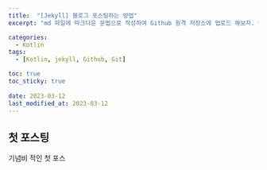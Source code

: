 ```yaml
---
title:  "[Jekyll] 블로그 포스팅하는 방법"
excerpt: "md 파일에 마크다운 문법으로 작성하여 Github 원격 저장소에 업로드 해보자. 에디터는 Visual Studio code 사용! 로컬 서버에서 확인도 해보자. "

categories:
  - Kotlin
tags:
  - [Kotlin, jekyll, Github, Git]

toc: true
toc_sticky: true
 
date: 2023-03-12
last_modified_at: 2023-03-12
---
```




## 첫 포스팅

기념비 적인 첫 포스

